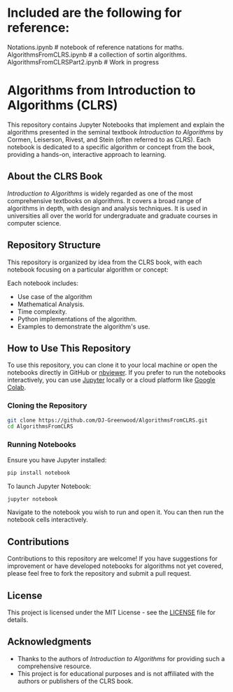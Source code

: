 
# Included are the following for reference: #
Notations.ipynb # notebook of reference natations for maths.\
AlgorithmsFromCLRS.ipynb # a collection of sortin algorithms.\
AlgorithmsFromCLRSPart2.ipynb # Work in progress 

# Algorithms from Introduction to Algorithms (CLRS)

This repository contains Jupyter Notebooks that implement and explain the algorithms presented in the seminal textbook *Introduction to Algorithms* by Cormen, Leiserson, Rivest, and Stein (often referred to as CLRS). Each notebook is dedicated to a specific algorithm or concept from the book, providing a hands-on, interactive approach to learning.

## About the CLRS Book

*Introduction to Algorithms* is widely regarded as one of the most comprehensive textbooks on algorithms. It covers a broad range of algorithms in depth, with design and analysis techniques. It is used in universities all over the world for undergraduate and graduate courses in computer science.

## Repository Structure

This repository is organized by idea from the CLRS book, with each notebook focusing on a particular algorithm or concept:

Each notebook includes:
- Use case of the algorithm
- Mathematical Analysis.
- Time complexity.
- Python implementations of the algorithm.
- Examples to demonstrate the algorithm's use.

## How to Use This Repository

To use this repository, you can clone it to your local machine or open the notebooks directly in GitHub or [nbviewer](https://nbviewer.jupyter.org/). If you prefer to run the notebooks interactively, you can use [Jupyter](https://jupyter.org/install) locally or a cloud platform like [Google Colab](https://colab.research.google.com/).

### Cloning the Repository

```bash
git clone https://github.com/DJ-Greenwood/AlgorithmsFromCLRS.git
cd AlgorithmsFromCLRS
```

### Running Notebooks

Ensure you have Jupyter installed:

```bash
pip install notebook
```

To launch Jupyter Notebook:

```bash
jupyter notebook
```

Navigate to the notebook you wish to run and open it. You can then run the notebook cells interactively.

## Contributions

Contributions to this repository are welcome! If you have suggestions for improvement or have developed notebooks for algorithms not yet covered, please feel free to fork the repository and submit a pull request.

## License

This project is licensed under the MIT License - see the [LICENSE](LICENSE) file for details.

## Acknowledgments

- Thanks to the authors of *Introduction to Algorithms* for providing such a comprehensive resource.
- This project is for educational purposes and is not affiliated with the authors or publishers of the CLRS book.
